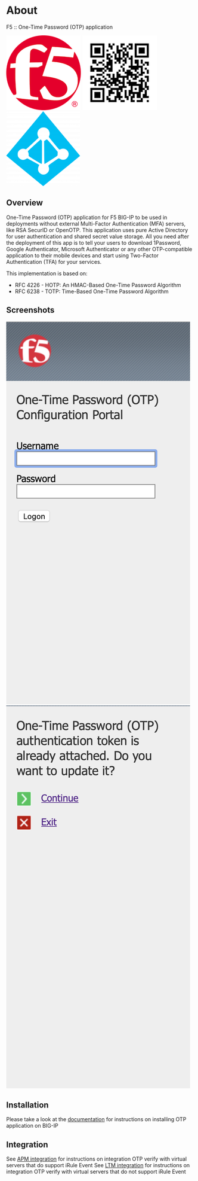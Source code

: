 # About
F5 :: One-Time Password (OTP) application

![F5](docs/f5-logo.png) ![QR](docs/qr-code.png) ![AD](docs/ad-domain.png)

## Overview

One-Time Password (OTP) application for F5 BIG-IP to be used in deployments without external Multi-Factor Authentication (MFA) servers, like RSA SecurID or OpenOTP. This application uses pure Active Directory for user authentication and shared secret value storage. All you need after the deployment of this app is to tell your users to download 1Password, Google Authenticator, Microsoft Authenticator or any other OTP-compatible application to their mobile devices and start using Two-Factor Authentication (TFA) for your services.

This implementation is based on:
* RFC 4226 - HOTP: An HMAC-Based One-Time Password Algorithm
* RFC 6238 - TOTP: Time-Based One-Time Password Algorithm


## Screenshots

![OTP1](docs/readme_otp1.png) ![OTP2](docs/readme_otp2.png)

## Installation

Please take a look at the [documentation](docs/INSTALL.md) for instructions on installing OTP application on BIG-IP

## Integration

See [APM integration](docs/INT_APM.md) for instructions on integration OTP verify with virtual servers that do support iRule Event
See [LTM integration](docs/INT_LTM.md) for instructions on integration OTP verify with virtual servers that do not support iRule Event
